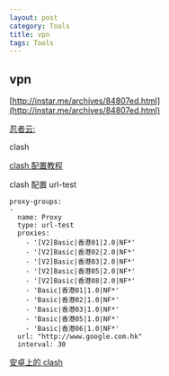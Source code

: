 ```yaml
---
layout: post
category: Tools
title: vpn
tags: Tools
---
```


## vpn

[http://instar.me/archives/84807ed.html](http://instar.me/archives/84807ed.html)

[忍者云:](https://renzhe.cloud/user)

clash

[clash 配置教程](https://lancellc.gitbook.io/clash/clash-config-file/an-example-configuration-file)

clash 配置 url-test

```
proxy-groups:
-
  name: Proxy
  type: url-test
  proxies:
    - '[V2]Basic|香港01|2.0|NF*'
    - '[V2]Basic|香港02|2.0|NF*'
    - '[V2]Basic|香港03|2.0|NF*'
    - '[V2]Basic|香港05|2.0|NF*'
    - '[V2]Basic|香港08|2.0|NF*'
    - 'Basic|香港01|1.0|NF*'
    - 'Basic|香港02|1.0|NF*'
    - 'Basic|香港03|1.0|NF*'
    - 'Basic|香港05|1.0|NF*'
    - 'Basic|香港06|1.0|NF*'
  url: "http://www.google.com.hk"
  interval: 30
```

[安卓上的 clash](https://10101.io/2020/02/05/how-to-use-clash-for-android)
